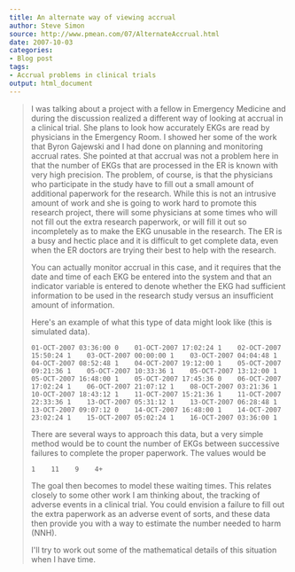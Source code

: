 ```yaml
---
title: An alternate way of viewing accrual
author: Steve Simon
source: http://www.pmean.com/07/AlternateAccrual.html
date: 2007-10-03
categories:
- Blog post
tags:
- Accrual problems in clinical trials
output: html_document
---
```

> I was talking about a project with a fellow in Emergency Medicine and
> during the discussion realized a different way of looking at accrual
> in a clinical trial. She plans to look how accurately EKGs are read by
> physicians in the Emergency Room. I showed her some of the work that
> Byron Gajewski and I had done on planning and monitoring accrual
> rates. She pointed at that accrual was not a problem here in that the
> number of EKGs that are processed in the ER is known with very high
> precision. The problem, of course, is that the physicians who
> participate in the study have to fill out a small amount of additional
> paperwork for the research. While this is not an intrusive amount of
> work and she is going to work hard to promote this research project,
> there will some physicians at some times who will not fill out the
> extra research paperwork, or will fill it out so incompletely as to
> make the EKG unusable in the research. The ER is a busy and hectic
> place and it is difficult to get complete data, even when the ER
> doctors are trying their best to help with the research.
>
> You can actually monitor accrual in this case, and it requires that
> the date and time of each EKG be entered into the system and that an
> indicator variable is entered to denote whether the EKG had sufficient
> information to be used in the research study versus an insufficient
> amount of information.
>
> Here\'s an example of what this type of data might look like (this is
> simulated data).
>
> `01-OCT-2007 03:36:00 0    01-OCT-2007 17:02:24 1    02-OCT-2007 15:50:24 1    03-OCT-2007 00:00:00 1    03-OCT-2007 04:04:48 1    04-OCT-2007 08:52:48 1    04-OCT-2007 19:12:00 1    05-OCT-2007 09:21:36 1    05-OCT-2007 10:33:36 1    05-OCT-2007 13:12:00 1    05-OCT-2007 16:48:00 1    05-OCT-2007 17:45:36 0    06-OCT-2007 17:02:24 1    06-OCT-2007 21:07:12 1    08-OCT-2007 03:21:36 1    10-OCT-2007 18:43:12 1    11-OCT-2007 15:21:36 1    11-OCT-2007 22:33:36 1    13-OCT-2007 05:31:12 1    13-OCT-2007 06:28:48 1    13-OCT-2007 09:07:12 0    14-OCT-2007 16:48:00 1    14-OCT-2007 23:02:24 1    15-OCT-2007 05:02:24 1    16-OCT-2007 03:36:00 1`
>
> There are several ways to approach this data, but a very simple method
> would be to count the number of EKGs between successive failures to
> complete the proper paperwork. The values would be
>
> `1    11    9    4+`
>
> The goal then becomes to model these waiting times. This relates
> closely to some other work I am thinking about, the tracking of
> adverse events in a clinical trial. You could envision a failure to
> fill out the extra paperwork as an adverse event of sorts, and these
> data then provide you with a way to estimate the number needed to harm
> (NNH).
>
> I\'ll try to work out some of the mathematical details of this
> situation when I have time.
